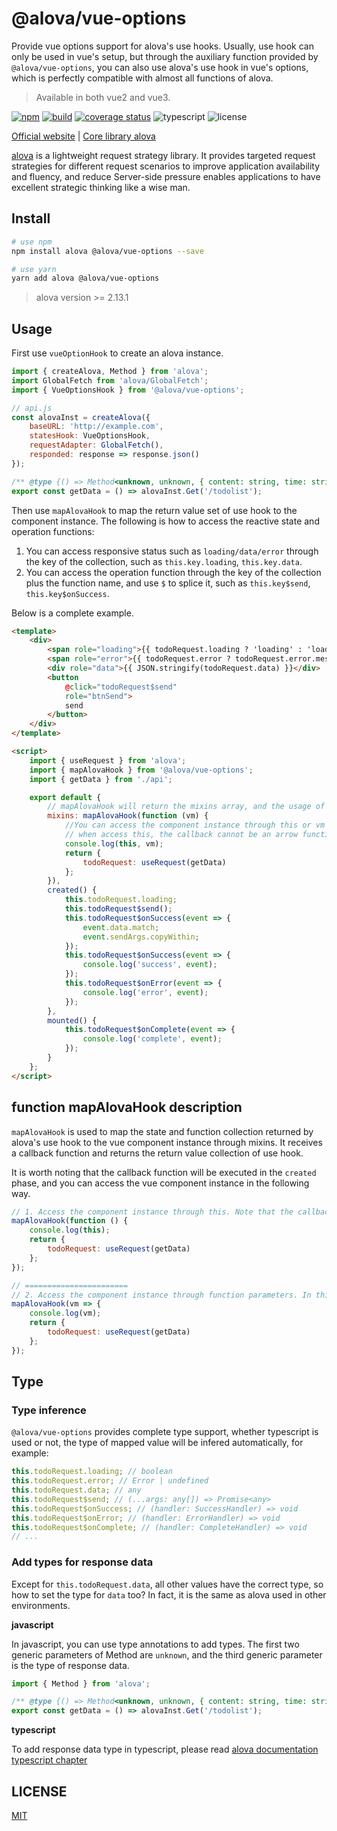 # @alova/vue-options

Provide vue options support for alova's use hooks. Usually, use hook can only be used in vue's setup, but through the auxiliary function provided by `@alova/vue-options`, you can also use alova's use hook in vue's options, which is perfectly compatible with almost all functions of alova.

> Available in both vue2 and vue3.

[![npm](https://img.shields.io/npm/v/@alova/vue-options)](https://www.npmjs.com/package/@alova/vue-options)
[![build](https://github.com/alovajs/vue-options/actions/workflows/release.yml/badge.svg?branch=main)](https://github.com/alovajs/vue-options/actions/workflows/release.yml)
[![coverage status](https://coveralls.io/repos/github/alovajs/vue-options/badge.svg?branch=main)](https://coveralls.io/github/alovajs/vue-options?branch=main)
![typescript](https://badgen.net/badge/icon/typescript?icon=typescript&label)
![license](https://img.shields.io/badge/license-MIT-blue.svg)

[Official website](https://alova.js.org/extension/alova-mock) | [Core library alova](https://github.com/alovajs/alova)

[alova](https://github.com/alovajs/alova) is a lightweight request strategy library. It provides targeted request strategies for different request scenarios to improve application availability and fluency, and reduce Server-side pressure enables applications to have excellent strategic thinking like a wise man.

## Install

```bash
# use npm
npm install alova @alova/vue-options --save

# use yarn
yarn add alova @alova/vue-options

```

> alova version >= 2.13.1

## Usage

First use `vueOptionHook` to create an alova instance.

```javascript
import { createAlova, Method } from 'alova';
import GlobalFetch from 'alova/GlobalFetch';
import { VueOptionsHook } from '@alova/vue-options';

// api.js
const alovaInst = createAlova({
	baseURL: 'http://example.com',
	statesHook: VueOptionsHook,
	requestAdapter: GlobalFetch(),
	responded: response => response.json()
});

/** @type {() => Method<unknown, unknown, { content: string, time: string }[]>} */
export const getData = () => alovaInst.Get('/todolist');
```

Then use `mapAlovaHook` to map the return value set of use hook to the component instance. The following is how to access the reactive state and operation functions:

1. You can access responsive status such as `loading/data/error` through the key of the collection, such as `this.key.loading`, `this.key.data`.
2. You can access the operation function through the key of the collection plus the function name, and use `$` to splice it, such as `this.key$send`, `this.key$onSuccess`.

Below is a complete example.

```html
<template>
	<div>
		<span role="loading">{{ todoRequest.loading ? 'loading' : 'loaded' }}</span>
		<span role="error">{{ todoRequest.error ? todoRequest.error.message : '' }}</span>
		<div role="data">{{ JSON.stringify(todoRequest.data) }}</div>
		<button
			@click="todoRequest$send"
			role="btnSend">
			send
		</button>
	</div>
</template>

<script>
	import { useRequest } from 'alova';
	import { mapAlovaHook } from '@alova/vue-options';
	import { getData } from './api';

	export default {
		// mapAlovaHook will return the mixins array, and the usage of use hook is the same as before
		mixins: mapAlovaHook(function (vm) {
			//You can access the component instance through this or vm
			// when access this, the callback cannot be an arrow function
			console.log(this, vm);
			return {
				todoRequest: useRequest(getData)
			};
		}),
		created() {
			this.todoRequest.loading;
			this.todoRequest$send();
			this.todoRequest$onSuccess(event => {
				event.data.match;
				event.sendArgs.copyWithin;
			});
			this.todoRequest$onSuccess(event => {
				console.log('success', event);
			});
			this.todoRequest$onError(event => {
				console.log('error', event);
			});
		},
		mounted() {
			this.todoRequest$onComplete(event => {
				console.log('complete', event);
			});
		}
	};
</script>
```

## function mapAlovaHook description

`mapAlovaHook` is used to map the state and function collection returned by alova's use hook to the vue component instance through mixins. It receives a callback function and returns the return value collection of use hook.

It is worth noting that the callback function will be executed in the `created` phase, and you can access the vue component instance in the following way.

```javascript
// 1. Access the component instance through this. Note that the callback function cannot be an arrow function.
mapAlovaHook(function () {
	console.log(this);
	return {
		todoRequest: useRequest(getData)
	};
});

// =======================
// 2. Access the component instance through function parameters. In this case, arrow functions can be used
mapAlovaHook(vm => {
	console.log(vm);
	return {
		todoRequest: useRequest(getData)
	};
});
```

## Type

### Type inference

`@alova/vue-options` provides complete type support, whether typescript is used or not, the type of mapped value will be infered automatically, for example:

```javascript
this.todoRequest.loading; // boolean
this.todoRequest.error; // Error | undefined
this.todoRequest.data; // any
this.todoRequest$send; // (...args: any[]) => Promise<any>
this.todoRequest$onSuccess; // (handler: SuccessHandler) => void
this.todoRequest$onError; // (handler: ErrorHandler) => void
this.todoRequest$onComplete; // (handler: CompleteHandler) => void
// ...
```

### Add types for response data

Except for `this.todoRequest.data`, all other values have the correct type, so how to set the type for `data` too? In fact, it is the same as alova used in other environments.

**javascript**

In javascript, you can use type annotations to add types. The first two generic parameters of Method are `unknown`, and the third generic parameter is the type of response data.

```javascript
import { Method } from 'alova';

/** @type {() => Method<unknown, unknown, { content: string, time: string }[]>} */
export const getData = () => alovaInst.Get('/todolist');
```

**typescript**

To add response data type in typescript, please read [alova documentation typescript chapter](https://alova.js.org/tutorial/advanced/typescript/#the-type-of-response-data)

## LICENSE

[MIT](https://en.wikipedia.org/wiki/MIT_License)
